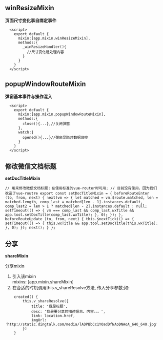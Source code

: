 ## winResizeMixin
**页面尺寸变化事自绑定事件**

```
  <script>
    export default {
      mixin:[app.mixin.winResizeMixin],
      methods:{
        _winResizeHandler(){
          //尺寸变化是处理内容
        }
      }
    }
  </script>

```


## popupWindowRouteMixin

**弹窗基本事件与操作混入**

```
  <script>
    export default {
      mixin:[app.mixin.popupWindowRouteMixin],
      methods:{
        close(){...},//关闭弹窗
      },
      watch:{
        opened(){...}//弹窗显隐时数据监控
      }
    }
  </script>

```


## 修改微信文档标题 

**setDocTitleMixin**

``
  // 用来修改微信文档标题；在使用标准的vue-router时可用;
  // 目前没有使用，因为我们改造了vue-routre
  export const setDocTitleMixin = {
      beforeRouteEnter (to, from, next) {
          next(vm => {
              let matched = vm.$route.matched,
                  len = matched.length,
                  comp_last = matched[len - 1].instances.default,
                  comp_last2 = len > 1 ? matched[len - 2].instances.default : null;
              setTimeout(() => {
                  vm === comp_last && comp_last.wxTitle && app.tool.setDocTitle(comp_last.wxTitle);
              }, 0);
          });
      },
      beforeRouteUpdate (to, from, next) {
          this.$nextTick(() => {
              setTimeout(() => {
                  this.wxTitle && app.tool.setDocTitle(this.wxTitle);
              }, 0);
          });
          next();
      }
  };
``

## 分享
**shareMixin**

 分享mixin
  1. 引入该mixin    
    mixins: [app.mixin.shareMixin]
  2. 在合适的时机调用this.v_shareResolve方法, 传入分享参数;如:
```
    created() {
        this.v_shareResolve({
            title: '我是标题',
            desc: '我是要分享的描述信息、内容。。。',
            link: location.href,
            imgUrl: 'http://static.dingtalk.com/media/lADPBbCc1YOadDfNAoDNAoA_640_640.jpg'
        })
    }
```